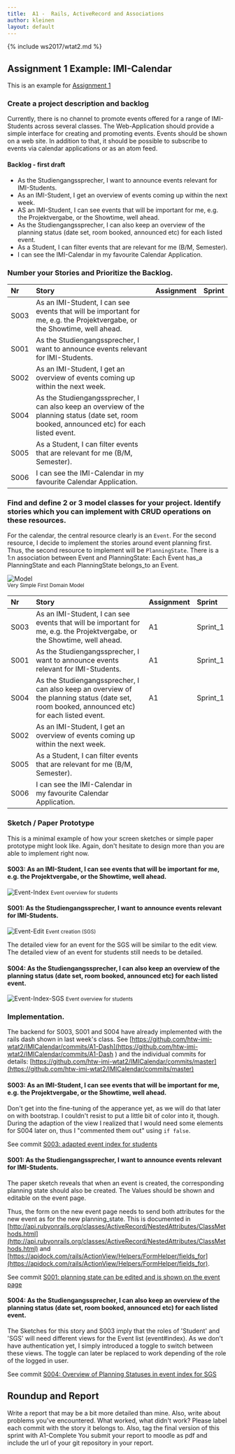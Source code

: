 ```yaml
---
title:  A1 -  Rails, ActiveRecord and Associations
author: kleinen
layout: default
---
```

{% include ws2017/wtat2.md %}

## Assignment 1 Example: IMI-Calendar

This is an example for [Assignment 1](../a1-activerecord/)

### Create a project description and backlog

Currently, there is no channel to promote events offered for a range of IMI-Students across several classes.
The Web-Application should provide a simple interface for creating and promoting events. Events should be shown
on a web site. In addition to that, it should be possible to subscribe to events via calendar applications or
as an atom feed.

#### Backlog - first draft

* As the Studiengangssprecher, I want to announce events relevant for IMI-Students.
* As an IMI-Student, I get an overview of events coming up within the next week.
* AS an IMI-Student, I can see events that will be important for me, e.g. the Projektvergabe, or the Showtime, well ahead.
* As the Studiengangssprecher, I can also keep an overview of the planning status (date set, room booked, announced etc) for each listed event.
* As a Student, I can filter events that are relevant for me (B/M, Semester).
* I can see the IMI-Calendar in my favourite Calendar Application.

### Number your Stories and Prioritize the Backlog.


| Nr   | Story                                                                                                                                         | Assignment | Sprint |
|:-----|:----------------------------------------------------------------------------------------------------------------------------------------------|:-----------|:-------|
| S003 | As an IMI-Student, I can see events that will be important for me, e.g. the Projektvergabe, or the Showtime, well ahead.                      |            |        |
| S001 | As the Studiengangssprecher, I want to announce events relevant for IMI-Students.                                                             |            |        |
| S002 | As an IMI-Student, I get an overview of events coming up within the next week.                                                                |            |        |
| S004 | As the Studiengangssprecher, I can also keep an overview of the planning status (date set, room booked, announced etc) for each listed event. |            |        |
| S005 | As a Student, I can filter events that are relevant for me (B/M, Semester).                                                                   |            |        |
| S006 | I can see the IMI-Calendar in my favourite Calendar Application.                                                                              |            |        |




### Find and define 2 or 3 model classes for your project. Identify stories which you can implement with CRUD operations on these resources.

For the calendar, the central resource clearly is an `Event`. For the second resource, I decide to implement the stories around event planning first. Thus, the second resource to implement will be `PlanningState`. There is a 1:n association between Event and PlanningState: Each Event has_a PlanningState
and each PlanningState belongs_to an Event.


![Model](./../images/simple-model.jpg)
<br>
<small >Very Simple First Domain Model</small>






| Nr   | Story                                                                                                                                         | Assignment | Sprint   |
|:-----|:----------------------------------------------------------------------------------------------------------------------------------------------|:-----------|:---------|
| S003 | As an IMI-Student, I can see events that will be important for me, e.g. the Projektvergabe, or the Showtime, well ahead.                      | A1         | Sprint_1 |
| S001 | As the Studiengangssprecher, I want to announce events relevant for IMI-Students.                                                             | A1         | Sprint_1 |
| S004 | As the Studiengangssprecher, I can also keep an overview of the planning status (date set, room booked, announced etc) for each listed event. | A1         | Sprint_1 |
| S002 | As an IMI-Student, I get an overview of events coming up within the next week.                                                                |            |          |
| S005 | As a Student, I can filter events that are relevant for me (B/M, Semester).                                                                   |            |          |
| S006 | I can see the IMI-Calendar in my favourite Calendar Application.                                                                              |            |          |

### Sketch / Paper Prototype

This is a minimal example of how your screen sketches or simple paper prototype might look like.
Again, don't hesitate to design more than you are able to implement right now.

#### S003: As an IMI-Student, I can see events that will be important for me, e.g. the Projektvergabe, or the Showtime, well ahead.

![Event-Index](./../images/event-index-students.jpg)
<small class = "float-right">Event overview for students</small>

#### S001: As the Studiengangssprecher, I want to announce events relevant for IMI-Students.

![Event-Edit](./../images/event-edit-sgs.jpg)
<small class = "float-right">Event creation (SGS)</small>

The detailed view for an event for the SGS will be similar to the edit view.
The detailed view of an event for students still needs to be detailed.

#### S004: As the Studiengangssprecher, I can also keep an overview of the planning status (date set, room booked, announced etc) for each listed event.

![Event-Index-SGS](./../images/event-index-sgs.jpg)
<small class = "float-right">Event overview for students</small>

### Implementation.

The backend for S003, S001 and S004 have already implemented with the rails dash shown in last week's class. See
[https://github.com/htw-imi-wtat2/IMICalendar/commits/A1-Dash](https://github.com/htw-imi-wtat2/IMICalendar/commits/A1-Dash ) and the individual commits for details: [https://github.com/htw-imi-wtat2/IMICalendar/commits/master](https://github.com/htw-imi-wtat2/IMICalendar/commits/master)

#### S003: As an IMI-Student, I can see events that will be important for me, e.g. the Projektvergabe, or the Showtime, well ahead.

Don't get into the fine-tuning of the apperance yet, as we will do that later on with bootstrap.
I couldn't resist to put a little bit of color into it, though.
During the adaption of the view I realized that I would need some elements for S004 later on,
thus I "commented them out" using `if false`.

See commit [S003: adapted event index for students](https://github.com/htw-imi-wtat2/IMICalendar/commit/7fe58e390883f5f7024ad19452f1acae6f006f75)

#### S001: As the Studiengangssprecher, I want to announce events relevant for IMI-Students.

The paper sketch reveals that when an event is created, the corresponding planning state should also be created. The Values should be shown and editable on the event page.

Thus, the form on the new event page needs to send both attributes for the new event as for the new
planning_state. This is documented in [http://api.rubyonrails.org/classes/ActiveRecord/NestedAttributes/ClassMethods.html](http://api.rubyonrails.org/classes/ActiveRecord/NestedAttributes/ClassMethods.html) and
[https://apidock.com/rails/ActionView/Helpers/FormHelper/fields_for](https://apidock.com/rails/ActionView/Helpers/FormHelper/fields_for).

See commit [S001: planning state can be edited and is shown on the event page](https://github.com/htw-imi-wtat2/IMICalendar/commit/003f62fb43a8794f7b4c4baf17970a800ce26308)

#### S004: As the Studiengangssprecher, I can also keep an overview of the planning status (date set, room booked, announced etc) for each listed event.

The Sketches for this story and S003 imply that the roles of 'Student' and 'SGS' will need different views for the Event list (event#index). As we don't have authentication yet,
I simply introduced a toggle to switch between these views. The toggle can later be replaced to work depending of the role of the logged in user.

See commit [S004: Overview of Planning Statuses in event index for SGS](https://github.com/htw-imi-wtat2/IMICalendar/commit/8cc4db93e70ba70c0e4c42ce6eb250088b87de8d)


## Roundup and Report

Write a report that may be a bit more detailed than mine. Also, write about
problems you've encountered. What worked, what didn't work?
Please label each commit with the story it belongs to.
<span class = "attention">Also, tag the final version of this sprint with A1-Complete</span>
You submit your report to moodle as pdf and include the url of your git repository in your report.
